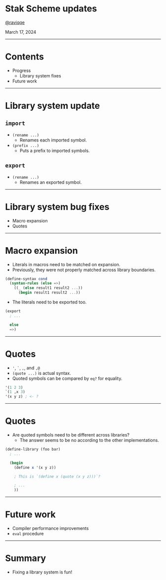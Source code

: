 # Stak Scheme updates

[@raviqqe](https://github.com/raviqqe)

March 17, 2024

---

# Contents

- Progress
  - Library system fixes
- Future work

---

# Library system update

## `import`

- `(rename ...)`
  - Renames each imported symbol.
- `(prefix ...)`
  - Puts a prefix to imported symbols.

## `export`

- `(rename ...)`
  - Renames an exported symbol.

---

# Library system bug fixes

- Macro expansion
- Quotes

---

# Macro expansion

- Literals in macros need to be matched on expansion.
- Previously, they were not properly matched across library boundaries.

```scheme
(define-syntax cond
  (syntax-rules (else =>)
    ((_ (else result1 result2 ...))
      (begin result1 result2 ...))
```

- The literals need to be exported too.

```scheme
(export
  ; ...

  else
  =>)
```

---

# Quotes

- `'`, `` ` ``, `,`, and `,@`
- `(quote ...)` is actual syntax.
- Quoted symbols can be compared by `eq?` for equality.

```scheme
'(1 2 3)
`(1 ,x 3)
'(x y z) ; <- ?
```

---

# Quotes

- Are quoted symbols need to be different across libraries?
  - The answer seems to be no according to the other implementations.

```scheme
(define-library (foo bar)
  ; ...

  (begin
    (define x '(x y z))

    ; This is `(define x (quote (x y z)))`?

    ; ...
    ))
```

---

# Future work

- Compiler performance improvements
- `eval` procedure

---

# Summary

- Fixing a library system is fun!
